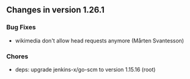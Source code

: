 
## Changes in version 1.26.1

### Bug Fixes

* wikimedia don't allow head requests anymore (Mårten Svantesson)

### Chores

* deps: upgrade jenkins-x/go-scm to version 1.15.16 (root)
